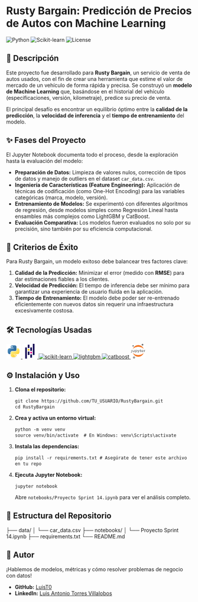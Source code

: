 # Rusty Bargain: Predicción de Precios de Autos con Machine Learning

![Python](https://img.shields.io/badge/Python-3.9%2B-blue.svg)
![Scikit-learn](https://img.shields.io/badge/Scikit--learn-1.2%2B-orange.svg)
![License](https://img.shields.io/badge/License-MIT-green.svg)

## 📖 Descripción

Este proyecto fue desarrollado para **Rusty Bargain**, un servicio de venta de autos usados, con el fin de crear una herramienta que estime el valor de mercado de un vehículo de forma rápida y precisa. Se construyó un **modelo de Machine Learning** que, basándose en el historial del vehículo (especificaciones, versión, kilometraje), predice su precio de venta.

El principal desafío es encontrar un equilibrio óptimo entre la **calidad de la predicción**, la **velocidad de inferencia** y el **tiempo de entrenamiento** del modelo.

## ✨ Fases del Proyecto

El Jupyter Notebook documenta todo el proceso, desde la exploración hasta la evaluación del modelo:

*   **Preparación de Datos:** Limpieza de valores nulos, corrección de tipos de datos y manejo de outliers en el dataset `car_data.csv`.
*   **Ingeniería de Características (Feature Engineering):** Aplicación de técnicas de codificación (como One-Hot Encoding) para las variables categóricas (marca, modelo, versión).
*   **Entrenamiento de Modelos:** Se experimentó con diferentes algoritmos de regresión, desde modelos simples como Regresión Lineal hasta ensambles más complejos como LightGBM y CatBoost.
*   **Evaluación Comparativa:** Los modelos fueron evaluados no solo por su precisión, sino también por su eficiencia computacional.

## 🎯 Criterios de Éxito

Para Rusty Bargain, un modelo exitoso debe balancear tres factores clave:

1.  **Calidad de la Predicción:** Minimizar el error (medido con **RMSE**) para dar estimaciones fiables a los clientes.
2.  **Velocidad de Predicción:** El tiempo de inferencia debe ser mínimo para garantizar una experiencia de usuario fluida en la aplicación.
3.  **Tiempo de Entrenamiento:** El modelo debe poder ser re-entrenado eficientemente con nuevos datos sin requerir una infraestructura excesivamente costosa.

## 🛠️ Tecnologías Usadas

<p align="left">
  <a href="https://www.python.org" target="_blank"> <img src="https://raw.githubusercontent.com/devicons/devicon/master/icons/python/python-original.svg" alt="python" width="40" height="40"/> </a>
  <a href="https://pandas.pydata.org/" target="_blank"> <img src="https://raw.githubusercontent.com/devicons/devicon/master/icons/pandas/pandas-original.svg" alt="pandas" width="40" height="40"/> </a>
  <a href="https://scikit-learn.org/" target="_blank"> <img src="https://upload.wikimedia.org/wikipedia/commons/thumb/0/05/Scikit_learn_logo_small.svg/1200px-Scikit_learn_logo_small.svg.png" alt="scikit-learn" width="40" height="40"/> </a>
  <a href="https://lightgbm.readthedocs.io/en/latest/" target="_blank"> <img src="https://raw.githubusercontent.com/devicons/devicon/master/icons/lightgbm/lightgbm-original.svg" alt="lightgbm" width="40" height="40"/> </a>
  <a href="https://catboost.ai/" target="_blank"> <img src="https://raw.githubusercontent.com/devicons/devicon/master/icons/catboost/catboost-original.svg" alt="catboost" width="40" height="40"/> </a>
  <a href="https://jupyter.org/" target="_blank"> <img src="https://raw.githubusercontent.com/devicons/devicon/master/icons/jupyter/jupyter-original-wordmark.svg" alt="jupyter" width="40" height="40"/> </a>
</p>

## ⚙️ Instalación y Uso

1.  **Clona el repositorio:**
    ```
    git clone https://github.com/TU_USUARIO/RustyBargain.git
    cd RustyBargain
    ```
2.  **Crea y activa un entorno virtual:**
    ```
    python -m venv venv
    source venv/bin/activate  # En Windows: venv\Scripts\activate
    ```
3.  **Instala las dependencias:**
    ```
    pip install -r requirements.txt # Asegúrate de tener este archivo en tu repo
    ```
4.  **Ejecuta Jupyter Notebook:**
    ```
    jupyter notebook
    ```
    Abre `notebooks/Proyecto Sprint 14.ipynb` para ver el análisis completo.

## 📂 Estructura del Repositorio
├── data/
│ └── car_data.csv
├── notebooks/
│ └── Proyecto Sprint 14.ipynb
├── requirements.txt
└── README.md


## 👤 Autor

¡Hablemos de modelos, métricas y cómo resolver problemas de negocio con datos!

*   **GitHub:** [LuisT0](https://github.com/LuisT0)
*   **LinkedIn:** [Luis Antonio Torres Villalobos](https://www.linkedin.com/in/luis-antonio-torres-villalobos/)


